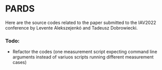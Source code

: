 # PARDS

Here are the source codes related to the paper submitted to the IAV2022 conference by Levente Alekszejenkó and Tadeusz Dobrowiecki.


### Todo:
- Refactor the codes (one measurement script expecting command line arguments instead of variuos scripts running different measurement cases)
